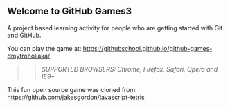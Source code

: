 ## Welcome to GitHub Games3

A project based learning activity for people who are getting started with Git and GitHub.

You can play the game at: https://githubschool.github.io/github-games-dmytroholiaka/

>> _*SUPPORTED BROWSERS*: Chrome, Firefox, Safari, Opera and IE9+_

This fun open source game was cloned from: https://github.com/jakesgordon/javascript-tetris
